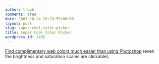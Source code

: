 ```yaml
---
author: troyh
comments: true
date: 2003-10-24 20:23:59+00:00
layout: post
slug: super-cool-color-picker
title: Super Cool Color Picker
wordpress_id: 2435
---
```


[Find complimentary web colors much easier than using Photoshop](http://www.pixy.cz/apps/barvy/index-en.html) (even the brightness and saturation scales are clickable).
